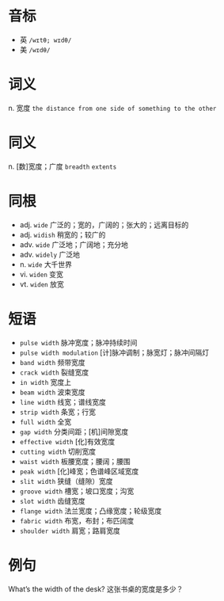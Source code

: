 # 音标

- 英 `/wɪtθ; wɪdθ/`
- 美 `/wɪdθ/`

# 词义

n. 宽度
`the distance from one side of something to the other`

# 同义

n. [数]宽度；广度
`breadth` `extents`

# 同根

- adj. `wide` 广泛的；宽的，广阔的；张大的；远离目标的
- adj. `widish` 稍宽的；较广的
- adv. `wide` 广泛地；广阔地；充分地
- adv. `widely` 广泛地
- n. `wide` 大千世界
- vi. `widen` 变宽
- vt. `widen` 放宽

# 短语

- `pulse width` 脉冲宽度；脉冲持续时间
- `pulse width modulation` [计]脉冲调制；脉宽灯；脉冲间隔灯
- `band width` 频带宽度
- `crack width` 裂缝宽度
- `in width` 宽度上
- `beam width` 波束宽度
- `line width` 线宽；谱线宽度
- `strip width` 条宽；行宽
- `full width` 全宽
- `gap width` 分类间距；[机]间隙宽度
- `effective width` [化]有效宽度
- `cutting width` 切削宽度
- `waist width` 板腰宽度；腰阔；腰围
- `peak width` [化]峰宽；色谱峰区域宽度
- `slit width` 狭缝（缝隙）宽度
- `groove width` 槽宽；坡口宽度；沟宽
- `slot width` 齿缝宽度
- `flange width` 法兰宽度；凸缘宽度；轮级宽度
- `fabric width` 布宽，布封；布匹阔度
- `shoulder width` 肩宽；路肩宽度

# 例句

What’s the width of the desk?
这张书桌的宽度是多少？


